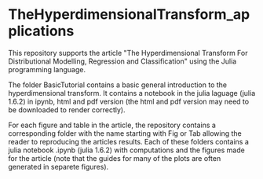 # TheHyperdimensionalTransform_applications

This repository supports the article "The Hyperdimensional Transform For Distributional Modelling, Regression and Classification" using the Julia programming language.

The folder BasicTutorial contains a basic general introduction to the hyperdimensional transform. It contains a notebook in the julia laguage (julia 1.6.2) in ipynb, html and pdf version (the html and pdf version may need to be downloaded to render correctly).

For each figure and table in the article, the repository contains a corresponding folder with the name starting with Fig or Tab allowing the reader to reproducing the articles results. Each of these folders contains a julia notebook .ipynb (julia 1.6.2) with computations and the figures made for the article (note that the guides for many of the plots are often generated in separete figures).
